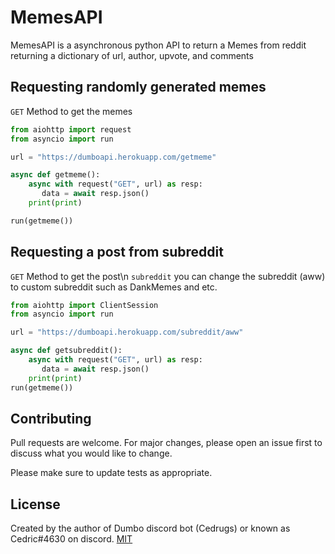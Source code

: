 # MemesAPI

MemesAPI is a asynchronous python API to return a Memes from reddit returning a dictionary of url, author, upvote, and comments


## Requesting randomly generated memes

`GET` Method to get the memes

```python
from aiohttp import request
from asyncio import run

url = "https://dumboapi.herokuapp.com/getmeme"

async def getmeme():
    async with request("GET", url) as resp:
       data = await resp.json()
    print(print)

run(getmeme())
```

## Requesting a post from subreddit
`GET` Method to get the post\n
`subreddit` you can change the subreddit (aww) to custom subreddit such as DankMemes and etc.
```python
from aiohttp import ClientSession
from asyncio import run

url = "https://dumboapi.herokuapp.com/subreddit/aww"

async def getsubreddit():
    async with request("GET", url) as resp:
       data = await resp.json()
    print(print)
run(getmeme())
```

## Contributing
Pull requests are welcome. For major changes, please open an issue first to discuss what you would like to change.

Please make sure to update tests as appropriate.

## License
Created by the author of Dumbo discord bot (Cedrugs) or known as Cedric#4630 on discord.
[MIT](https://choosealicense.com/licenses/mit/)
